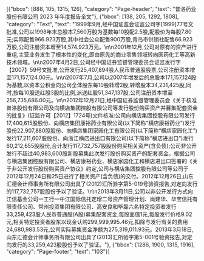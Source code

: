 [{"bbox": [888, 105, 1315, 126], "category": "Page-header", "text": "普洛药业股份有限公司 2023 年年度报告全文"}, {"bbox": [138, 205, 1292, 1808], "category": "Text", "text": "1999年9月,经中国证监会证监公司字[1999]77号文批准,公司以1998年末总股本7,560万股为基数每10股配2.5股,配股价为每股7.80元;实际配售966.923万股,其中社会公众配售900万股,青岛市供销社配售66.923万股,公司注册资本增至14,574.923万元。\n\n2001年12月,公司对原有的资产进行重组,主营业务发生了根本性的变化,即由原先的商业零售领域转向医药化工等高新技术领域。\n\n2007年4月2日,公司经中国证券监督管理委员会证监发行字【2007】59号文批准,公开发行25,407,894股人民币普通股股票,公司注册资本增至171,157,124.00元。\n\n2007年7月,公司以2007年增发后的总股本171,157,124股为基数,以资本公积金向公司全体股东每10股转增2股,转增股本34,231,425股,同时,按每10股送红股3股的比例,派送红股51,347,137股,公司注册资本增至256,735,686.00元。\n\n2012年12月21日,经中国证券监督管理委员会《关于核准普洛股份有限公司及向横店集团控股有限公司等发行股份购买资产并募集配套资金的批复》(证监许可【2012】1724号)文件核准:公司向横店集团控股有限公司发行17,400,615股股份、向横店集团康裕药业有限公司(以下简称“横店康裕药业”)发行股份22,907,880股股份、向横店集团家园化工有限公司(以下简称“横店家园化工”)发行17,211,607股股份、向浙江横店进出口有限公司(以下简称“横店进出口”)发行60,212,655股股份,合计发行117,732,757股股份购买相关资产(含负债);公司非公开发行不超过40,983,600股新股募集此次发行股份购买资产的配套资金。根据公司与横店集团控股有限公司、横店康裕药业、横店家园化工和横店进出口签署的《关于非公开发行股份购买资产协议》约定,公司与横店集团控股有限公司等公司于2012年12月24日和25日进行了相关资产(含负债)的交付。2012年12月26日,山东汇德会计师事务所有限公司出具了(2012)汇所验字第5-019号验资报告,对定向发行的117,732,757股股份予以了验证。\n\n2013年3月11日,公司以非公开发行方式向江信基金公司一工行一中江国际信托定增二号资产管理计划、尚建华、华宝信托有限责任公司、常州投资集团有限公司、高安良和毕磊六名特定投资者发行33,259,423股人民币普通股(A股)募集配套资金,每股面值1元,每股发行价格9.02元,相关特定投资者股东以现金认购299,999,995.46元,扣除与发行有关的费用24,680,983.53元,公司实际募集资金净额为275,319,011.93元。2013年3月18日,山东汇德会计师事务所有限公司出具了(2013)汇所验字第5-001号验资报告,对定向发行的33,259,423股股份予以了验证。"}, {"bbox": [1286, 1900, 1315, 1916], "category": "Page-footer", "text": "103"}]